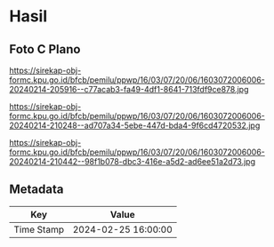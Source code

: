 # Hasil

## Foto C Plano

https://sirekap-obj-formc.kpu.go.id/bfcb/pemilu/ppwp/16/03/07/20/06/1603072006006-20240214-205916--c77acab3-fa49-4df1-8641-713fdf9ce878.jpg

https://sirekap-obj-formc.kpu.go.id/bfcb/pemilu/ppwp/16/03/07/20/06/1603072006006-20240214-210248--ad707a34-5ebe-447d-bda4-9f6cd4720532.jpg

https://sirekap-obj-formc.kpu.go.id/bfcb/pemilu/ppwp/16/03/07/20/06/1603072006006-20240214-210442--98f1b078-dbc3-416e-a5d2-ad6ee51a2d73.jpg


## Metadata

| Key        | Value               |
| ---------- | ------------------- |
| Time Stamp | 2024-02-25 16:00:00 |



